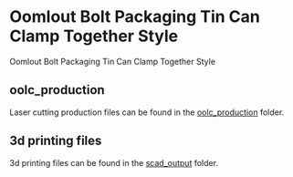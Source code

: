 # Oomlout Bolt Packaging Tin Can Clamp Together Style


Oomlout Bolt Packaging Tin Can Clamp Together Style  
  





















## oolc_production
Laser cutting production files can be found in the [oolc_production](oolc_production) folder.

## 3d printing files
3d printing files can be found in the [scad_output](scad_output) folder.

